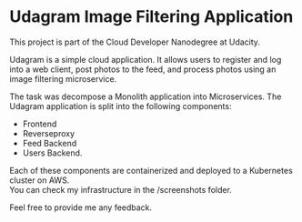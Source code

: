 # Udagram Image Filtering Application

This project is part of the Cloud Developer Nanodegree at Udacity.  

Udagram is a simple cloud application. It allows users to register and log into a web client, post photos to the feed, and process photos using an image filtering microservice.  

The task was decompose a Monolith application into Microservices. The Udagram
application is split into the following components:  
- Frontend
- Reverseproxy
- Feed Backend
- Users Backend.

Each of these components are containerized and deployed to a Kubernetes cluster on AWS.  
You can check my infrastructure in the /screenshots folder.  

Feel free to provide me any feedback.  